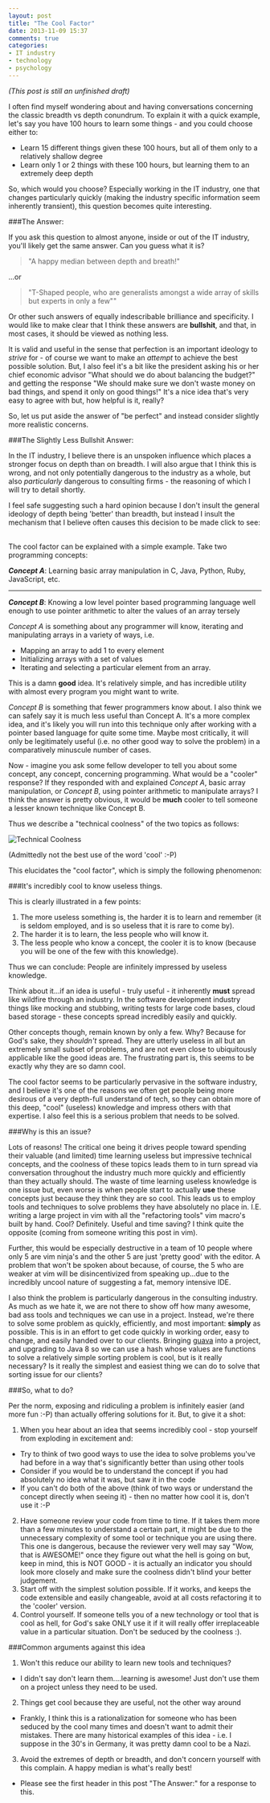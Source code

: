 ```yaml
---
layout: post
title: "The Cool Factor"
date: 2013-11-09 15:37
comments: true
categories: 
- IT industry
- technology
- psychology
---
```

*(This post is still an unfinished draft)*

I often find myself wondering about and having conversations concerning the classic breadth vs depth conundrum. To explain it with a quick example, let's say you have 100 hours to learn some things - and you could choose either to:

- Learn 15 different things given these 100 hours, but all of them only to a relatively shallow degree
- Learn only 1 or 2 things with these 100 hours, but learning them to an extremely deep depth

So, which would you choose? Especially working in the IT industry, one that changes particularly quickly (making the industry specific information seem inherently transient), this question becomes quite interesting.

###The Answer:

If you ask this question to almost anyone, inside or out of the IT industry, you'll likely get the same answer. Can you guess what it is?
<!-- more -->

> "A happy median between depth and breath!"

...or

> "T-Shaped people, who are generalists amongst a wide array of skills but experts in only a few""

Or other such answers of equally indescribable brilliance and specificity. I would like to make clear that I think these answers are **bullshit**, and that, in most cases, it should be viewed as nothing less.

It is valid and useful in the sense that perfection is an important ideology to *strive* for - of course we want to make an *attempt* to achieve the best possible solution. But, I also feel it's a bit like the president asking his or her chief economic advisor "What should we do about balancing the budget?" and getting the response "We should make sure we don't waste money on bad things, and spend it only on good things!" It's a nice idea that's very easy to agree with but, how helpful is it, really?

So, let us put aside the answer of "be perfect" and instead consider slightly more realistic concerns.

###The Slightly Less Bullshit Answer:

In the IT industry, I believe there is an unspoken influence which places a stronger focus on depth than on breadth. I will also argue that I think this is wrong, and not only potentially dangerous to the industry as a whole, but also *particularly* dangerous to consulting firms - the reasoning of which I will try to detail shortly.

I feel safe suggesting such a hard opinion because I don't insult the general ideology of depth being 'better' than breadth, but instead I insult the mechanism that I believe often causes this decision to be made <a onclick="$('#hidden-coolness').show()" style="cursor:pointer;">click to see:</a>

<div id="hidden-coolness" style="
display: none;
padding: 15px;
border: 4px dashed black;
">
    <h3>The Cool Factor</h3>

    <img src="/images/don_draper_is_cool.png" alt="The Cool Factor">
</div>
</br>
The cool factor can be explained with a simple example. Take two programming concepts:

**_Concept A_**: Learning basic array manipulation in C, Java, Python, Ruby, JavaScript, etc.

------

**_Concept B_**: Knowing a low level pointer based programming language well enough to use pointer arithmetic to alter the values of an array tersely
 
*Concept A* is something about any programmer will know, iterating and manipulating arrays in a variety of ways, i.e.

- Mapping an array to add 1 to every element
- Initializing arrays with a set of values
- Iterating and selecting a particular element from an array.

This is a damn **good** idea. It's relatively simple, and has incredible utility with almost every program you might want to write.
  
*Concept B* is something that fewer programmers know about. I also think we can safely say it is much less useful than Concept A. It's a more complex idea, and it's likely you will run into this technique only after working with a pointer based language for quite some time. Maybe most critically, it will only be legitimately useful (i.e. no other good way to solve the problem) in a comparatively minuscule number of cases.
   
Now - imagine you ask some fellow developer to tell you about some concept, any concept, concerning programming. What would be a "cooler" response?  If they responded with and explained *Concept A*, basic array manipulation, or *Concept B*, using pointer arithmetic to manipulate arrays? I think the answer is pretty obvious, it would be **much** cooler to tell someone a lesser known technique like Concept B. 

Thus we describe a "technical coolness" of the two topics as follows:

![Technical Coolness](/images/technical_coolness.png)

(Admittedly not the best use of the word 'cool' :-P)

This elucidates the "cool factor", which is simply the following phenomenon:

###It's incredibly cool to know useless things. 

This is clearly illustrated in a few points:

1. The more useless something is, the harder it is to learn and remember (it is seldom employed, and is so useless that it is rare to come by).
2. The harder it is to learn, the less people who will know it.
3. The less people who know a concept, the cooler it is to know (because you will be one of the few with this knowledge).

Thus we can conclude: People are infinitely impressed by useless knowledge.

Think about it...if an idea is useful - truly useful - it inherently **must** spread like wildfire through an industry. In the software development industry things like mocking and stubbing, writing tests for large code bases, cloud based storage - these concepts spread incredibly easily and quickly.

Other concepts though, remain known by only a few. Why? Because for God's sake, they *shouldn't* spread. They are utterly useless in all but an extremely small subset of problems, and are not even close to ubiquitously applicable like the good ideas are. The frustrating part is, this seems to be exactly why they are so damn cool.

The cool factor seems to be particularly pervasive in the software industry, and I believe it's one of the reasons we often get people being more desirous of a very depth-full understand of tech, so they can obtain more of this deep, "cool" (useless) knowledge and impress others with that expertise. I also feel this is a serious problem that needs to be solved.

###Why is this an issue?

Lots of reasons! The critical one being it drives people toward spending their valuable (and limited) time learning useless but impressive technical concepts, and the coolness of these topics leads them to in turn spread via conversation throughout the industry much more quickly and efficiently than they actually should. The waste of time learning useless knowledge is one issue but, even worse is when people start to actually **use** these concepts just because they think they are so cool. This leads us to employ tools and techniques to solve problems they have absolutely no place in. I.E. writing a large project in vim with all the "refactoring tools" vim macro's built by hand. Cool? Definitely. Useful and time saving? I think quite the opposite (coming from someone writing this post in vim).

Further, this would be especially destructive in a team of 10 people where only 5 are vim ninja's and the other 5 are just 'pretty good' with the editor. A problem that won't be spoken about because, of course, the 5 who are weaker at vim will be disincentivized from speaking up...due to the incredibly uncool nature of suggesting a fat, memory intensive IDE. 

I also think the problem is particularly dangerous in the consulting industry. As much as we hate it, we are not there to show off how many awesome, bad ass tools and techniques we can use in a project. Instead, we're there to solve some problem as quickly, efficiently, and most important: **simply** as possible. This is in an effort to get code quickly in working order, easy to change, and easily handed over to our clients. Bringing [guava](https://code.google.com/p/guava-libraries/wiki/FunctionalExplained) into a project, and upgrading to Java 8 so we can use a hash whose values are functions to solve a relatively simple sorting problem is cool, but is it really necessary? Is it really the simplest and easiest thing we can do to solve that sorting issue for our clients?

###So, what to do?

Per the norm, exposing and ridiculing a problem is infinitely easier (and more fun :-P) than actually offering solutions for it. But, to give it a shot:

1. When you hear about an idea that seems incredibly cool - stop yourself from exploding in excitement and:
  - Try to think of two good ways to use the idea to solve problems you've had before in a way that's significantly better than using other tools
  - Consider if you would be to understand the concept if you had absolutely no idea what it was, but saw it in the code
  - If you can't do both of the above (think of two ways or understand the concept directly when seeing it) - then no matter how cool it is, don't use it :-P 
2. Have someone review your code from time to time. If it takes them more than a few minutes to understand a certain part, it might be due to the unnecessary complexity of some tool or technique you are using there. This one is dangerous, because the reviewer very well may say "Wow, that is AWESOME!" once they figure out what the hell is going on but, keep in mind, this is NOT GOOD - it is actually an indicator you should look more closely and make sure the coolness didn't blind your better judgement.
3. Start off with the simplest solution possible. If it works, and keeps the code extensible and easily changeable, avoid at all costs refactoring it to the 'cooler' version.
4. Control yourself. If someone tells you of a new technology or tool that is cool as hell, for God's sake ONLY use it if it will really offer irreplaceable value in a particular situation. Don't be seduced by the coolness :).

###Common arguments against this idea

1. Won't this reduce our ability to learn new tools and techniques?
  - I didn't say don't learn them....learning is awesome! Just don't use them on a project unless they need to be used.
2. Things get cool because they are useful, not the other way around
  - Frankly, I think this is a rationalization for someone who has been seduced by the cool many times and doesn't want to admit their mistakes. There are many historical examples of this idea - i.e. I suppose in the 30's in Germany, it was pretty damn cool to be a Nazi.
3. Avoid the extremes of depth or breadth, and don't concern yourself with this complain. A happy median is what's really best!
  - Please see the first header in this post "The Answer:" for a response to this.


